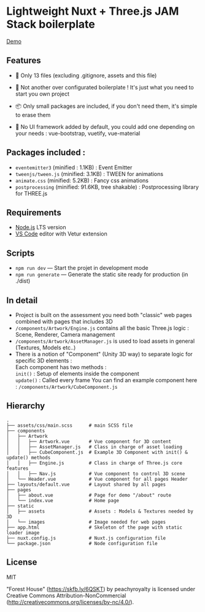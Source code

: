 
# Lightweight Nuxt + Three.js JAM Stack boilerplate

<a href="http://nuxt-threejs-starter-pack.anat.fr/">Demo</a>

## Features
- :balloon: Only 13 files (excluding .gitignore, assets and this file)  
  
- :place_of_worship: Not another over configurated boilerplate ! It's just what you need to start you own project  
- :package: Only small packages are included, if you don't need them, it's simple to erase them  
- :art: No UI framework added by default, you could add one depending on your needs : vue-bootstrap, vuetify, vue-material  

## Packages included :  
- `eventemitter3` (minified : 1.1KB) : Event Emitter
- `tweenjs/tween.js` (minified: 3.1KB) : TWEEN for animations
- `animate.css` (minified: 5.2KB) : Fancy css animations
- `postprocessing` (minified: 91.6KB, tree shakable) : Postprocessing library for THREE.js

## Requirements

- [Node.js](https://nodejs.org/) LTS version
- [VS Code](https://code.visualstudio.com/) editor with Vetur extension

## Scripts

- `npm run dev` — Start the projet in development mode
- `npm run generate` — Generate the static site ready for production (in ./dist)

## In detail

- Project is built on the assessment you need both "classic" web pages combined with pages that includes 3D
- `/components/Artwork/Engine.js` contains all the basic Three.js logic : Scene, Renderer, Camera management
- `/components/Artwork/AssetManager.js` is used to load assets in general (Textures, Models etc..)
- There is a notion of "Component" (Unity 3D way) to separate logic for specific 3D elements :  
Each component has two methods :  
`init()` : Setup of elements inside the component   
`update()` : Called every frame
You can find an example component here : `/components/Artwork/CubeComponent.js`   

## Hierarchy
    .
    ├── assets/css/main.scss      # main SCSS file
    ├── components
    │   ├── Artwork  
    │   │   ├── Artwork.vue       # Vue component for 3D content
    │   │   ├── AssetManager.js   # Class in charge of asset loading
    │   │   ├── CubeComponent.js  # Example 3D Component with init() & update() methods
    │   │   ├── Engine.js         # Class in charge of Three.js core features
    │   │   ├── Nav.js            # Vue component to control 3D scene
    │   └── Header.vue            # Vue component for all pages Header
    ├── layouts/default.vue       # Layout shared by all pages
    ├── pages
    │   ├── about.vue             # Page for demo "/about" route
    │   └── index.vue             # Home page
    ├── static
    │   ├── assets                # Assets : Models & Textures needed by 3D
    │   └── images                # Image needed for web pages
    ├── app.html                  # Skeleton of the page with static loader image
    ├── nuxt.config.js            # Nuxt.js configuration file
    └── package.json              # Node configuration file


## License

MIT   
  
"Forest House" (https://skfb.ly/6QSKT) by peachyroyalty is licensed under Creative Commons Attribution-NonCommercial (http://creativecommons.org/licenses/by-nc/4.0/).

